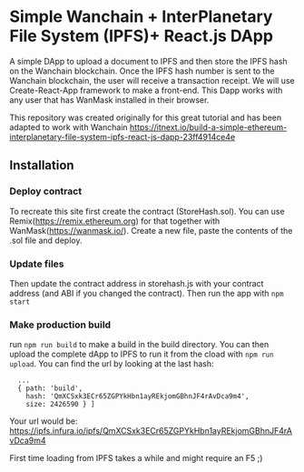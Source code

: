 # Simple Wanchain + InterPlanetary File System (IPFS)+ React.js DApp

A simple DApp to upload a document to IPFS and then store the IPFS hash on the Wanchain blockchain. Once the IPFS hash number is sent to the Wanchain blockchain, the user will receive a transaction receipt. We will use Create-React-App framework to make a front-end. This Dapp works with any user that has WanMask installed in their browser.

This repository was created originally for this great tutorial and has been adapted to work with Wanchain
https://itnext.io/build-a-simple-ethereum-interplanetary-file-system-ipfs-react-js-dapp-23ff4914ce4e

## Installation

### Deploy contract
To recreate this site first create the contract (StoreHash.sol). You can use Remix(https://remix.ethereum.org) for that together with WanMask(https://wanmask.io/). Create a new file, paste the contents of the .sol file and deploy.

### Update files
Then update the contract address in storehash.js with your contract address (and ABI if you changed the contract). Then run the app with `npm start`

### Make production build
run `npm run build` to make a build in the build directory. You can then upload the complete dApp to IPFS to run it from the cload with `npm run upload`. You can find the url by looking at the last hash:
```
  ...
  { path: 'build',
    hash: 'QmXCSxk3ECr65ZGPYkHbn1ayREkjomGBhnJF4rAvDca9m4',
    size: 2426590 } ]

```
Your url would be: https://ipfs.infura.io/ipfs/QmXCSxk3ECr65ZGPYkHbn1ayREkjomGBhnJF4rAvDca9m4

First time loading from IPFS takes a while and might require an F5 ;)
